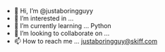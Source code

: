 - 👋 Hi, I’m @justaboringguyy
- 👀 I’m interested in ...
- 🌱 I’m currently learning ... Python
- 💞️ I’m looking to collaborate on ...
- 📫 How to reach me ... justaboringguy@skiff.com
 

<!---
justaboringguyy/justaboringguyy is a ✨ special ✨ repository because its `README.md` (this file) appears on your GitHub profile.
You can click the Preview link to take a look at your changes.
--->
